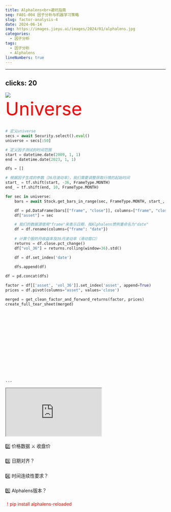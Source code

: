 ```yaml
---
title: Alphalens<br>避坑指南
seq: FA01-004 因子分析与机器学习策略
slug: factor-analysis-4
date: 2024-06-14
img: https://images.jieyu.ai/images/2024/01/alphalens.jpg
categories:
  - 因子分析
tags:
  - 因子分析
  - Alphalens
lineNumbers: true
---
```


<!--
欢迎来到量化风云频道。做量化人的视听杂志，不用开电脑，轻松学量化
-->

---
clicks: 20
---

<style scoped>
.toc {
    font-size: 1.5vw;
    line-height: 2rem;
}


</style>

<div class="abs" v-motion
    :click-13="{scale:0}">
    <img src="https://images.unsplash.com/photo-1573497491208-6b1acb260507?q=80&w=2070&auto=format&fit=crop&ixlib=rb-4.0.3&ixid=M3wxMjA3fDB8MHxwaG90by1wYWdlfHx8fGVufDB8fHx8fA%3D%3D"/>
</div>

<Meme :at=2 name="crow" left="0" top="0"/>

<div class="abs animate__animated animate__wobble" v-click="[4]" 
    style="font-size: 6vw;z-index:99;color:red;left:400px;top:50px"
    >
    Universe
</div>

<div class="abs" v-motion
    :enter="{scale:0, y:0}"
    :click-3="{scale:1}"
    :click-9="{y: -400}"
    :click-12="{y:0}"
    :click-13="{scale:0}"
>

```python {all|all|all|1-3|5-13|16-20|21-22|24-26|34,35|37|38|all}

# 定义universe
secs = await Security.select().eval()
universe = secs[:50]

# 定义因子测试的时间范围
start = datetime.date(2009, 1, 1)
end = datetime.date(2023, 1, 1)

dfs = []

# 根据因子生成的参数（36月波动率），我们需要调整获取行情的起始时间
start_ = tf.shift(start, -36, FrameType.MONTH)
end_ = tf.shift(end, 10, FrameType.MONTH)

for sec in universe:
    bars = await Stock.get_bars_in_range(sec, FrameType.MONTH, start_, end_)

    df = pd.DataFrame(bars[["frame", "close"]], columns=["frame", "close"])
    df["asset"] = sec

    # 我们的数据源使用"frame"来表示日期，按Alphalens惯例重命名为"date"
    df = df.rename(columns={"frame": "date"})
    
    # 计算个股的月收益率及36月波动率（滑动窗口）
    returns = df.close.pct_change()
    df["vol_36"] = returns.rolling(window=36).std()

    df = df.set_index('date')
    
    dfs.append(df)

df = pd.concat(dfs)

factor = df[['asset', 'vol_36']].set_index('asset', append=True)
prices = df.pivot(columns="asset", values='close')

merged = get_clean_factor_and_forward_returns(factor, prices)
create_full_tear_sheet(merged)
















...
```
</div>

<Iframe v-motion
        :click-13="{scale:1}"
        :enter="{scale:0,width:'100%'}"
        :click-15="{width:'75%'}"
        src="http://139.196.218.124:5180/aaron_24/lab/workspaces/auto-4/tree/wip/presentation.ipynb">
</Iframe>


<!-- <Audio :at=2 name="wechat-huwo"/> -->

<div v-click="15" class="abs toc"
    v-motion
    :click-19="{scale:0}"
    :click-15="{x:750,y:50}">

<Audio :at=15 name="wechat-huwo"/>

:one: <span v-mark="{at: 15, color: 'red', strokeWidth:5}">因子的数学定义？</span>
</div>

<div v-click="16" class="abs toc"
    v-motion
    :click-16="{x:750,y:80}">

:two: <span v-mark="{at: 16, color: 'red', strokeWidth:5}">价格数据 ⚔️ 收盘价</span>
</div>

<div v-click="17" class="abs toc"
    v-motion
    :click-17="{x:750,y:110}">

:three: <span v-mark="{at: 17, color: 'red', strokeWidth:5}">日期对齐？</span>
</div>

<div v-click="18" class="abs toc"
    v-motion
    :click-18="{x:750,y:140}">

:four: <span v-mark="{at: 18, color: 'red', strokeWidth:5}">时间连续性要求？</span>
</div>

<div v-click="18" class="abs toc"
    v-motion
    :click-19="{x:750,y:170}">

:five: <span v-mark="{at: 19, color: 'red', strokeWidth:5}">Alphalens版本？</span>
</div>


<div v-click="19" class="abs animate__animated animate__wobble" style="left: 700px;top: 300px;color:red">

！pip install alphalens-reloaded
</div>

<Promotion :at=20 :dur=10 />

<!--
[click]

在上一期视频中，我们详细介绍了低波动因子的计算方法，也提到了最终生成的因子和价格数据，应该满足什么样的数据格式。

Alphalens有一个特点，易学难精。


我们在运用过程中就常常遇到一些错误，今天我们就来讨论，在因子和价格数据的生成阶段，可能遇到哪些坑。

[click]

如果你正在应聘量化研究员，并且在简历里写了熟练掌握因子分析，就一定要能回答相关的问题。因为一个熟练掌握Alphalens的人，一定会踩过这些坑。

[click]

我们先来看一段充满了bug的代码。这段代码是一个完整的低波动因子分析的示例。使用的是36个月的波动率。

[click]
因子检验从定义universe开始，Universe也就是股票池。

从某种程度上讲，它对因子检验的结果也产生重要影响。如果universe确定的好，那么因子表现一定好。所以，当你做完因子分析，在读结果时，也要想想，这个结果，多大程度上受样本的影响?

[click]

我们在讲因子分析原理时，介绍到，因子分析就是把T期的因子，与T+n期的收益，在universe上进行回归分析。这是理论。

在实战中，它意味着什么呢？它意味着我们在考虑取数据时，就要让价格数据的时间跨度覆盖因子数据的时间。

这里因为我们要取36月的波动因子，所以价格数据必须向前取36个月。这是第12行的逻辑。

第13行这里的移位操作，是因为我们要计算T+n的收益，这里的n可以是1， 5， 或者10，那么我们取价格数据时，要用n的最大值。

这里的shift函数是Zillionare框架提供的。它是将给定的日期/时间向前、向后移动多少个周期的意思。

[click]

第16~20行是常规操作，如果你使用的不是Zillionare框架，那么这些代码要相应修改。最终，我们是要取区间内的行情数据，生成一个dataframe。这个dataframe有asset, close和frame等三列。

[click]
Alphalens要求因子的索引名为date，但我们的数据源用的是frame，所以要更改一下。

[click]

第24到26行，我们计算波动率。上一期讲过如何加速因子计算。但在这里为了简化代码，我们没有使用加速方法。


[click]

这两行是得到符合Alphalens要求的因子数据和价格数据。

[click]

这一行是调用Alphalens的函数，进行数据清洗、分组、计算前向收益等。

[click]

这一行是生成报表。

[click]

看上去很简单、很完美！但是，短短几行代码，蕴藏着好几个bug，对最终的结果也产生了重要影响。接下来我们就运行一下，看看究竟出现了哪些错误。

这里的notebook就是我们刚刚展示过的代码。我们看一下运行结果。

[click]

这一段是Alphalens在进行数据对齐和清洗时的日志，看上去都还正常，对吧？

我们看到Alphalens输出了许多报表，看上去都还正常，对吧？

因子分析和回测tricky的地方就在这里。如果不懂得分析报表，你就不知道报表本身是否正确。所以，初学者往往会在拿到一个很好的回测结果后沾沾自喜，殊不知这个结果一点用处都没有。

这些报表正确吗？我们挑一个Returns Analysis来看，这是因子年化收益分析。我们看到，1D年化收益率是-0.366。无论它具体是什么含义，但是年化收益为负数，总让我们觉得这因子是不是选错了？

我们再往下拉，这里出现了一个明显的错误，好象是程序出错了，这又是怎么回事呢？

事实上，这段代码包含了至少4个以上的错误。现在，我们就来一一解剖下。

今天的视频就到这里。总结一下，我们讨论了：

[click]

1. 因子除了是浮点数之外，还有什么别的要求吗？

这就涉及到因子的数学定义。因子首先必须是一个浮点数；其次，按惯例，它还应该与因子收益正相关。假设我们认为低波动因子是好的，那么，就应该使得因子值越大，未来收益越高；因子值越小，未来收益越小。但是，低波动因子背后的原理是，波动越小，未来收益越高。因此，我们要在这里取个倒数。

[click]

2. 因子数据与价格数据应该如何对齐？

[click]

3. 为什么我们说价格，而不是收盘价？难道不应该使用收盘价来计算前向收益吗？

[click]

4. 因子数据与价格数据在时间上必须连续吗？如果有缺失的记录，会不会影响因子检验结果？
-->

<!--
[click]

在上一期视频中，我们详细介绍了低波动因子的计算方法，也提到了最终生成的因子和价格数据，应该满足什么数据格式。

Alphalens有一个特点，易学难精。

[click]

我们在运用过程中就常常遇到一些错误，今天我们就来讨论在因子和价格数据生成阶段，可能遇到的坑。

如果你正在应聘量化研究员，并且在简历里写了熟练掌握因子分析，就一定要能回答这些问题。

因为一个熟练掌握Alphalens的人，一定会踩过这些坑。

[click]

我们先来看一段充满了bug的代码。这段代码是一个完整的低波动因子分析的示例。使用的是36个月的波动率。

[click]
因子检验的开始是定义universe，或者说股票池。这是我们在前面没有提到的，尽管它不起眼，但实际上是因子检验事实上的开始。

从某种程度上讲，它对因子检验的结果也产生重要影响。如果universe确定的好，那么因子表现一定好。所以，当你得到一个好的因子或者坏的因子时，也要想想，是不是因为我们样本的关系？

[click]

我们在讲因子分析原理时，介绍到，因子分析就是把T期的因子，与T+n期的收益，在universe上进行回归分析。这里理论。

在实战中，它意味着什么呢？它意味着我们在定义因子检验的时间时，在考虑到如何取数据时，就要让价格数据的时间跨度覆盖因子数据的时间。

因为我们要取36月的波动因子，所以价格数据必须向前取36个月。这是第12行的逻辑。

第13行这里的移位操作，是因为我们要计算T+n的收益，这里的n可以是1， 5， 或者10，那么我们取价格数据时，要用n的最大值。

这里的shift函数是Zillionare框架提供的。它是将给定的日期/时间向前、向后移动多少个周期的意思。

[click]

第16~20行是常规操作，根据我们使用的数据源的不同，这里的代码可能有所不同。最终，我们是要取区间的行情数据，生成一个dataframe。这个dataframe有asset, close和frame等三列。

[click]
Alphalens要求因子的索引名为date，但我们的数据源用的是frame，所以要更改一下。

[click]

第24到26行，我们计算波动率。


[click]

这两行是得到符合Alphalens要求的因子数据和价格数据。

[click]

这一行是调用Alphalens的函数，进行数据清洗、分组、计算前向收益等。

[click]

这一行是生成报表。

[click]

看上去很简单、很完美！但是，短短几行代码，蕴藏着好几个bug，对最终的结果也产生了重要影响。接下来我们就运行一下，看看究竟出现了哪些错误。

这里的notebook就是我们刚刚展示过的代码。我们看一下运行结果。

[click]
【4-output】
这一段是Alphalens在进行数据对齐和清洗时的日志，看上去都还正常，对吧？

我们看到Alphalens输出了许多报表，看上去都还正常，对吧？

因子分析和回测tricky的地方就在这里。如果不懂得分析报表，你就不知道报表本身是否正确。所以，初学者往往会在拿到一个很好的回测结果后沾沾自喜，殊不知这个结果一点用处都没有。

这些报表正确吗？我们挑一个Returns Analysis来看，这是因子年化收益分析。我们看到，1D年化收益率是-0.366。无论它具体是什么含义，但是年化收益为负数，总让我们觉得这因子是不是选错了？

我们再往下拉，这里出现了一个明显的错误，好象是程序出错了，这又是怎么回事呢？

事实上，这段代码包含了至少4个以上的错误。现在，我们就来一一解剖下。

[click]
【4-18】
第18行，我们看一下数据源给我们的数据的情况

【4-32】
第32行，我们看一下此时合成的dataframe是什么样子。

【4-34】
第34行，我们看一下生成的factor是什么样子。也没什么不对，对吧？但实际上，这个因子数据是错的。

[click]

实际上，因子数据是有要求的，首先，它必须是一个浮点数。这个比较好理解。在单因子检验中，不需要做归一化，所以，取值范围是实数域。

第二点，我们按因子与预期收益是一种正相关系来设计因子。如果低波动因子有效，那么应该是波动率越低，预期收益越高；显然，波动率与预期收益是负相关关系。为了将其调整为正相关关系，我们可以将其取倒数。因此，我们这样修改代码：

【4-35】
我们再看一下prices数据。它是通过pivot方法来获取的。我们获取的是close数据。

[click]
这样做对吗？做量化我们非常依赖收盘价。但为什么我们一直说的是价格数据，而不是收盘价呢？

我们回想一下，因子分析的原理。它是拿T0期的因子，与T+n期的收益，在universe上做回归。这里的因子是用T+0的收盘价计算出来的。如果我们仍然使用T0期的收盘价来作为买入价来计算T+n期的收益，那我们就犯了前视偏差错误！

因此，我们应该用离T0期收盘价最近的数据，也就是T1期的开盘价。因此，我们要这样修改代码：

我们再回到价格数据。注意看索引！这个因子是月度因子，为什么会出现1月6~1月12等日期的价格数据？这个问题是pivot带来的。当我们通过pivot，将长表转换成为宽表时，之前000001没有的1月6日的记录，但000002有，所以转换之后的表格，就会存在这个索引，但对000001来说，记录就空着。

这会有什么问题？我们来看看Alphalens计算出来的收益数据。这个数据保存在merged变量中。

我们看到，2008-12-31到2009-01-23这两个月，平安银行的收益率都是0。这个数字看起来不太合理。我们通过行情软件对比，发现这个数字Alphalens算错了!

问题就在pivot转换来的价格数据中。它本来应该只包含那些在factor变量中存在的日期，也就是每个月结束的日期。Alphalens并不知道我们当前在算日收益还是月收益，它只能通过factor和price记录，来推断预期收益。显然，在这里，由于数据不太完美，它的推断出了错。

这并不是一个只在我们的数据源上会发生的问题。实际上是一个非常普遍的问题。数据总是不完美的。实际上，多数人做量化，很难做到真正的创新、找到新的因子和新的策略，重要的是，把已知的因子、策略实现正确，然后适当进行宏观择时，就能取得相对于他人的超额收益。

怎么补救？我们要进行日期对齐。做法是，对原始数据按asset分组之后，进行重采样。通过重采样，我们会达到这样的效果，所有的股票的价格数据，都会对齐到月底。
[click]
这就是第三个错误，日期对齐问题。现在，我们这样修改代码

我们看一下代码改正后，得到的merged变量。现在，日期都对齐到每个月末了。
[click]
这里还有一个问题，如果某支股票存在缺失值，会影响到Alphalens计算前向收益吗？会影响到因子检验吗？

答案是不会。这个问题留给大家。

最后，我们看一下改正后的代码，进行因子分析的结果。可以看出，现在年化收益率为正数了。但是，在最后部分，还是出现了语法错误。

[click]

这是因为，我们使用了Alphalens的较旧的版本。它依赖0.25版的pandas，而在我们的环境中，使用的是pandas的版本已经是1.5以上了。要解决这个问题，我们需要安装最新的Alphalens，即Alphalens-reloaded

今天的视频就到这里。接下来的视频，我们将讲解在Alphalens的因子检验中，如何实现分层回溯、行业中性化的问题。

这个系列的视频，我们会从因子分析讲到机器学习策略的实现，讲解非常细致，与实战结合紧密，学完就能实操，欢迎关注和收藏，以便及时得到更新。
-->
